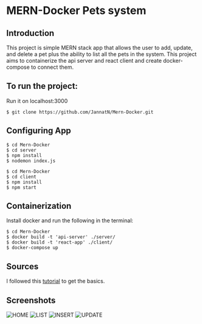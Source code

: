 # MERN-Docker Pets system
## Introduction
This project is simple MERN stack app that allows the user to add, update, and delete a pet plus the ability to list all the pets in the system. This project aims to containerize the api server and react client and create docker-compose to connect them.

## To run the project:
Run it on localhost:3000

```
$ git clone https://github.com/JannatN/Mern-Docker.git
```
## Configuring App

```
$ cd Mern-Docker
$ cd server
$ npm install
$ nodemon index.js
```

```
$ cd Mern-Docker
$ cd client
$ npm install
$ npm start 
```
## Containerization 
 Install docker and run the following in the terminal:

```
$ cd Mern-Docker
$ docker build -t 'api-server' ./server/
$ docker build -t 'react-app' ./client/
$ docker-compose up
```
## Sources
I followed this [tutorial](https://medium.com/swlh/how-to-create-your-first-mern-mongodb-express-js-react-js-and-node-js-stack-7e8b20463e66) to get the basics.

## Screenshots
![HOME](https://imgur.com/N2tKJr5.png)
![LIST](https://imgur.com/d14cqUF.png)
![INSERT](https://imgur.com/aDdtxZM.png)
![UPDATE](https://imgur.com/T8tTSSF.png)
